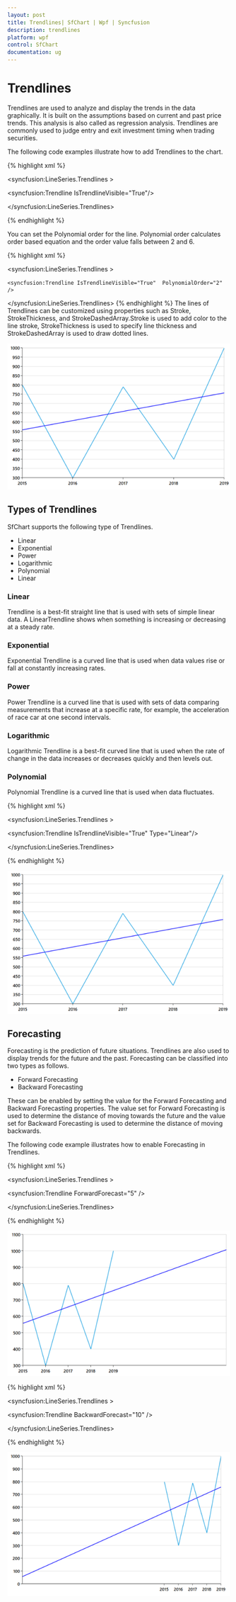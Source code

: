 ```yaml
---
layout: post
title: Trendlines| SfChart | Wpf | Syncfusion
description: trendlines
platform: wpf
control: SfChart
documentation: ug
---
```


# Trendlines

Trendlines are used to analyze and display the trends in the data graphically. It is built on the assumptions based on current and past price trends. This analysis is also called as regression analysis. Trendlines are commonly used to judge entry and exit investment timing when trading securities. 

The following code examples illustrate how to add Trendlines to the chart.

{% highlight xml %}



<syncfusion:LineSeries.Trendlines >

<syncfusion:Trendline  IsTrendlineVisible="True"/>

</syncfusion:LineSeries.Trendlines>

{% endhighlight %}

You can set the Polynomial order for the line. Polynomial order calculates order based equation and the order value falls between 2 and 6.

{% highlight xml %}



<syncfusion:LineSeries.Trendlines >

    <syncfusion:Trendline IsTrendlineVisible="True"  PolynomialOrder="2" />

</syncfusion:LineSeries.Trendlines>
{% endhighlight %}
The lines of Trendlines can be customized using properties such as Stroke, StrokeThickness, and StrokeDashedArray.Stroke is used to add color to the line stroke, StrokeThickness is used to specify line thickness and StrokeDashedArray is used to draw dotted lines.

![C:/Users/rachel/Desktop/wpf/sshot-85.png](Trendlines_images/Trendlines_img1.png)



## Types of Trendlines

SfChart supports the following type of Trendlines.

* Linear
* Exponential
* Power
* Logarithmic
* Polynomial 
* Linear



### Linear 

Trendline is a best-fit straight line that is used with sets of simple linear data. A LinearTrendline shows when something is increasing or decreasing at a steady rate. 

### Exponential

Exponential Trendline is a curved line that is used when data values rise or fall at constantly increasing rates.

### Power

Power Trendline is a curved line that is used with sets of data comparing measurements that increase at a specific rate, for example, the acceleration of race car at one second intervals.

### Logarithmic

Logarithmic Trendline is a best-fit curved line that is used when the rate of change in the data increases or decreases quickly and then levels out.

### Polynomial

Polynomial Trendline is a curved line that is used when data fluctuates.

{% highlight xml %}



<syncfusion:LineSeries.Trendlines >

<syncfusion:Trendline IsTrendlineVisible="True" Type="Linear"/>

</syncfusion:LineSeries.Trendlines>


{% endhighlight %}


![C:/Users/rachel/Desktop/wpf/sshot-86.png](Trendlines_images/Trendlines_img2.png)



## Forecasting

Forecasting is the prediction of future situations. Trendlines are also used to display trends for the future and the past. Forecasting can be classified into two types as follows.

* Forward Forecasting
* Backward Forecasting

These can be enabled by setting the value for the Forward Forecasting and Backward Forecasting properties. The value set for Forward Forecasting is used to determine the distance of moving towards the future and the value set for Backward Forecasting is used to determine the distance of moving backwards.

The following code example illustrates how to enable Forecasting in Trendlines.

{% highlight xml %}



<syncfusion:LineSeries.Trendlines >

<syncfusion:Trendline ForwardForecast="5" />

</syncfusion:LineSeries.Trendlines>

{% endhighlight %}



![C:/Users/rachel/Desktop/wpf/sshot-87.png](Trendlines_images/Trendlines_img3.png)



{% highlight xml %}



<syncfusion:LineSeries.Trendlines >

<syncfusion:Trendline BackwardForecast="10" />

</syncfusion:LineSeries.Trendlines>

{% endhighlight %}

![C:/Users/rachel/Desktop/wpf/sshot-88.png](Trendlines_images/Trendlines_img4.png)



